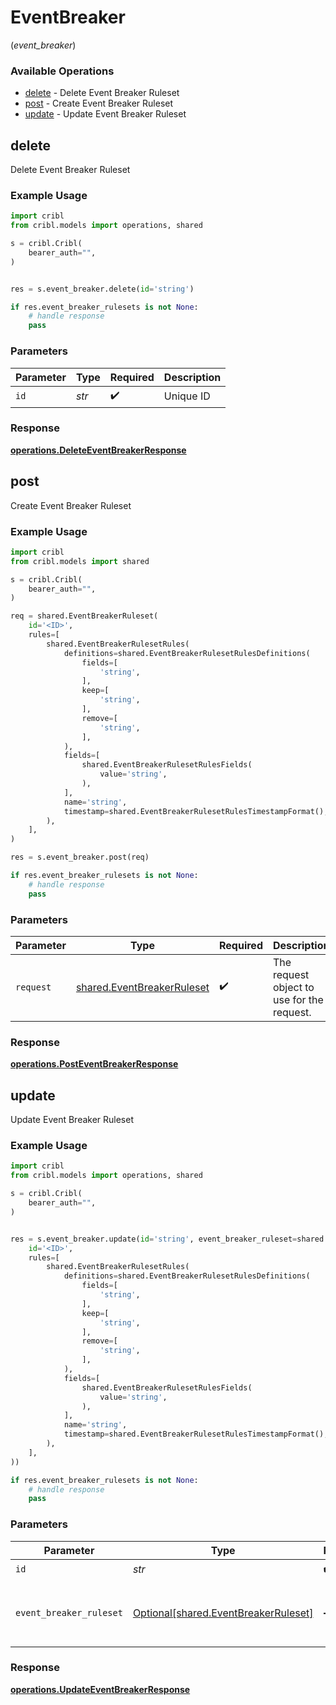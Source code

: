 # EventBreaker
(*event_breaker*)

### Available Operations

* [delete](#delete) - Delete Event Breaker Ruleset
* [post](#post) - Create Event Breaker Ruleset
* [update](#update) - Update Event Breaker Ruleset

## delete

Delete Event Breaker Ruleset

### Example Usage

```python
import cribl
from cribl.models import operations, shared

s = cribl.Cribl(
    bearer_auth="",
)


res = s.event_breaker.delete(id='string')

if res.event_breaker_rulesets is not None:
    # handle response
    pass
```

### Parameters

| Parameter          | Type               | Required           | Description        |
| ------------------ | ------------------ | ------------------ | ------------------ |
| `id`               | *str*              | :heavy_check_mark: | Unique ID          |


### Response

**[operations.DeleteEventBreakerResponse](../../models/operations/deleteeventbreakerresponse.md)**


## post

Create Event Breaker Ruleset

### Example Usage

```python
import cribl
from cribl.models import shared

s = cribl.Cribl(
    bearer_auth="",
)

req = shared.EventBreakerRuleset(
    id='<ID>',
    rules=[
        shared.EventBreakerRulesetRules(
            definitions=shared.EventBreakerRulesetRulesDefinitions(
                fields=[
                    'string',
                ],
                keep=[
                    'string',
                ],
                remove=[
                    'string',
                ],
            ),
            fields=[
                shared.EventBreakerRulesetRulesFields(
                    value='string',
                ),
            ],
            name='string',
            timestamp=shared.EventBreakerRulesetRulesTimestampFormat(),
        ),
    ],
)

res = s.event_breaker.post(req)

if res.event_breaker_rulesets is not None:
    # handle response
    pass
```

### Parameters

| Parameter                                                                | Type                                                                     | Required                                                                 | Description                                                              |
| ------------------------------------------------------------------------ | ------------------------------------------------------------------------ | ------------------------------------------------------------------------ | ------------------------------------------------------------------------ |
| `request`                                                                | [shared.EventBreakerRuleset](../../models/shared/eventbreakerruleset.md) | :heavy_check_mark:                                                       | The request object to use for the request.                               |


### Response

**[operations.PostEventBreakerResponse](../../models/operations/posteventbreakerresponse.md)**


## update

Update Event Breaker Ruleset

### Example Usage

```python
import cribl
from cribl.models import operations, shared

s = cribl.Cribl(
    bearer_auth="",
)


res = s.event_breaker.update(id='string', event_breaker_ruleset=shared.EventBreakerRuleset(
    id='<ID>',
    rules=[
        shared.EventBreakerRulesetRules(
            definitions=shared.EventBreakerRulesetRulesDefinitions(
                fields=[
                    'string',
                ],
                keep=[
                    'string',
                ],
                remove=[
                    'string',
                ],
            ),
            fields=[
                shared.EventBreakerRulesetRulesFields(
                    value='string',
                ),
            ],
            name='string',
            timestamp=shared.EventBreakerRulesetRulesTimestampFormat(),
        ),
    ],
))

if res.event_breaker_rulesets is not None:
    # handle response
    pass
```

### Parameters

| Parameter                                                                          | Type                                                                               | Required                                                                           | Description                                                                        |
| ---------------------------------------------------------------------------------- | ---------------------------------------------------------------------------------- | ---------------------------------------------------------------------------------- | ---------------------------------------------------------------------------------- |
| `id`                                                                               | *str*                                                                              | :heavy_check_mark:                                                                 | Unique ID                                                                          |
| `event_breaker_ruleset`                                                            | [Optional[shared.EventBreakerRuleset]](../../models/shared/eventbreakerruleset.md) | :heavy_minus_sign:                                                                 | Event Breaker Ruleset object to be updated                                         |


### Response

**[operations.UpdateEventBreakerResponse](../../models/operations/updateeventbreakerresponse.md)**


